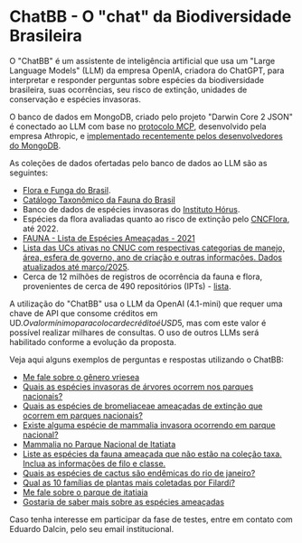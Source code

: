 # ChatBB - O "chat" da Biodiversidade Brasileira

O "ChatBB" é um assistente de inteligência artificial que usa um "Large Language Models" (LLM) da empresa OpenIA, criadora do ChatGPT, para interpretar e responder perguntas sobre espécies da biodiversidade brasileira, suas ocorrências, seu risco de extinção, unidades de conservação e espécies invasoras.

O banco de dados em MongoDB, criado pelo projeto "Darwin Core 2 JSON" é conectado ao LLM com base no [protocolo MCP](https://www.anthropic.com/news/model-context-protocol), desenvolvido pela empresa Athropic, e [implementado recentemente pelos desenvolvedores do MongoDB](https://www.mongodb.com/blog/post/announcing-mongodb-mcp-server).

As coleções de dados ofertadas pelo banco de dados ao LLM são as seguintes:

* [Flora e Funga do Brasil](https://floradobrasil.jbrj.gov.br/consulta/).
* [Catálogo Taxonômico da Fauna do Brasil](http://fauna.jbrj.gov.br/)
* Banco de dados de espécies invasoras do [Instituto Hórus](https://institutohorus.org.br/).
* Espécies da flora avaliadas quanto ao risco de extinção pelo [CNCFlora](https://cncflora.jbrj.gov.br/), até 2022.
* [FAUNA - Lista de Espécies Ameaçadas - 2021](https://dados.mma.gov.br/dataset/especies-ameacadas/resource/544f9312-d4c6-4d12-b6ac-51bf3039bbb7)
* [Lista das UCs ativas no CNUC com respectivas categorias de manejo, área, esfera de governo, ano de criação e outras informações. Dados atualizados até março/2025](https://dados.mma.gov.br/dataset/unidadesdeconservacao/resource/f6bf9940-cf30-4ef2-927d-2bd278e4c8af).
* Cerca de 12 milhões de registros de ocorrência da fauna e flora, provenientes de cerca de 490 repositórios (IPTs) - [lista](https://github.com/edalcin/DarwinCoreJSON/blob/main/referencias/occurrences.csv).

A utilização do "ChatBB" usa o LLM da OpenAI (4.1-mini) que requer uma chave de API que consome créditos em UD$. O valor mínimo para colocar de crédito é USD$5, mas com este valor é possível realizar milhares de consultas. O uso de outros LLMs será habilitado conforme a evolução da proposta.

Veja aqui alguns exemplos de perguntas e respostas utilizando o ChatBB:

* [Me fale sobre o gênero vriesea](https://trilium.dalc.in/share/lFMRnEIBR5Yu)
* [Quais as espécies invasoras de árvores ocorrem nos parques nacionais?](https://trilium.dalc.in/share/I7vFC96GRy73)
* [Quais as espécies de bromeliaceae ameaçadas de extinção que ocorrem em parques nacionais?](https://trilium.dalc.in/share/nfGgiYw3jhX8)
* [Existe alguma espécie de mammalia invasora ocorrendo em parque nacional?](https://trilium.dalc.in/share/gq7VrTs1VQw9)
* [Mammalia no Parque Nacional de Itatiata](https://trilium.dalc.in/share/UP1QHZIKKImI)
* [Liste as espécies da fauna ameaçada que não estão na coleção taxa. Inclua as informações de filo e classe.](https://trilium.dalc.in/share/dX6Fpw2sC6J2)
* [Quais as espécies de cactus são endêmicas do rio de janeiro?](https://trilium.dalc.in/share/wHVjLmy2GYZH)
* [Qual as 10 famílias de plantas mais coletadas por Filardi?](https://trilium.dalc.in/share/So7cSpBzKg6X)
* [Me fale sobre o parque de itatiaia](https://trilium.dalc.in/share/8DooZZ2m6ZRD)
* [Gostaria de saber mais sobre as espécies ameaçadas](https://trilium.dalc.in/share/hYv76no1dEgS)


Caso tenha interesse em participar da fase de testes, entre em contato com Eduardo Dalcin, pelo seu email institucional.
